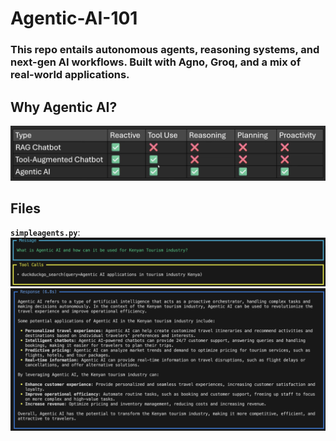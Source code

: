 # Agentic-AI-101
### This repo entails autonomous agents, reasoning systems, and next-gen AI workflows. Built with Agno, Groq, and a mix of real-world applications.

## Why Agentic AI?
![Agentic AI superiority against RAG and Tool-Augmented Chatbot](screenshots/agentic_ai.png)

## Files  
**`simpleagents.py`**:
![Input message from user](screenshots/message.png)
![Response](screenshots/response.png)
